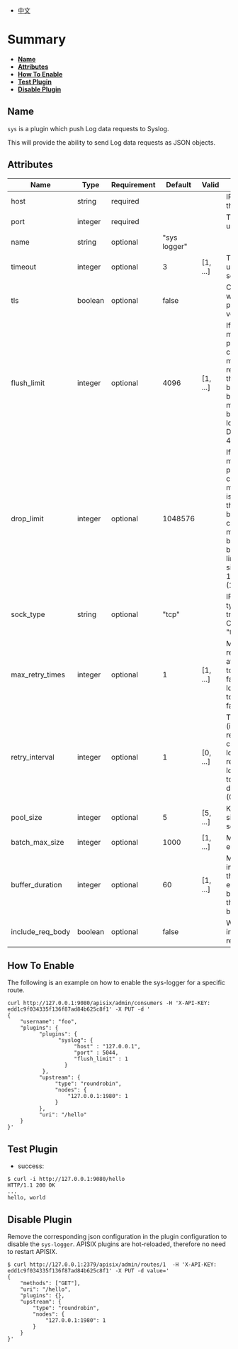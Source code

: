 <!--
#
# Licensed to the Apache Software Foundation (ASF) under one or more
# contributor license agreements.  See the NOTICE file distributed with
# this work for additional information regarding copyright ownership.
# The ASF licenses this file to You under the Apache License, Version 2.0
# (the "License"); you may not use this file except in compliance with
# the License.  You may obtain a copy of the License at
#
#     http://www.apache.org/licenses/LICENSE-2.0
#
# Unless required by applicable law or agreed to in writing, software
# distributed under the License is distributed on an "AS IS" BASIS,
# WITHOUT WARRANTIES OR CONDITIONS OF ANY KIND, either express or implied.
# See the License for the specific language governing permissions and
# limitations under the License.
#
-->

- [中文](../zh-cn/plugins/syslog.md)

# Summary
- [**Name**](#name)
- [**Attributes**](#attributes)
- [**How To Enable**](#how-to-enable)
- [**Test Plugin**](#test-plugin)
- [**Disable Plugin**](#disable-plugin)


## Name

`sys` is a plugin which push Log data requests to Syslog.

This will provide the ability to send Log data requests as JSON objects.

## Attributes

| Name             | Type    | Requirement | Default      | Valid    | Description                                                                                                                                                                                          |
| ---------------- | ------- | ----------- | ------------ | -------- | ---------------------------------------------------------------------------------------------------------------------------------------------------------------------------------------------------- |
| host             | string  | required    |              |          | IP address or the Hostname.                                                                                                                                                                          |
| port             | integer | required    |              |          | Target upstream port.                                                                                                                                                                                |
| name             | string  | optional    | "sys logger" |          |                                                                                                                                                                                                      |
| timeout          | integer | optional    | 3            | [1, ...] | Timeout for the upstream to send data.                                                                                                                                                               |
| tls              | boolean | optional    | false        |          | Control whether to perform SSL verification                                                                                                                                                          |
| flush_limit      | integer | optional    | 4096         | [1, ...] | If the buffered messages' size plus the current message size reaches (>=) this limit (in bytes), the buffered log messages will be written to log server. Default to 4096 (4KB).                     |
| drop_limit       | integer | optional    | 1048576      |          | If the buffered messages' size plus the current message size is larger than this limit (in bytes), the current log message will be dropped because of limited buffer size. Default to 1048576 (1MB). |
| sock_type        | string  | optional    | "tcp"        |          | IP protocol type to use for transport layer. Can be either "tcp" or "udp".                                                                                                                           |
| max_retry_times  | integer | optional    | 1            | [1, ...] | Max number of retry times after a connect to a log server failed or send log messages to a log server failed.                                                                                        |
| retry_interval   | integer | optional    | 1            | [0, ...] | The time delay (in ms) before retry to connect to a log server or retry to send log messages to a log server, default to 100 (0.1s).                                                                 |
| pool_size        | integer | optional    | 5            | [5, ...] | Keepalive pool size used by sock:keepalive.                                                                                                                                                          |
| batch_max_size   | integer | optional    | 1000         | [1, ...] | Max size of each batch                                                                                                                                                                               |
| buffer_duration  | integer | optional    | 60           | [1, ...] | Maximum age in seconds of the oldest entry in a batch before the batch must be processed                                                                                                             |
| include_req_body | boolean | optional    | false        |          | Whether to include the request body                                                                                                                                                                  |

## How To Enable

The following is an example on how to enable the sys-logger for a specific route.

```shell
curl http://127.0.0.1:9080/apisix/admin/consumers -H 'X-API-KEY: edd1c9f034335f136f87ad84b625c8f1' -X PUT -d '
{
    "username": "foo",
    "plugins": {
          "plugins": {
                "syslog": {
                     "host" : "127.0.0.1",
                     "port" : 5044,
                     "flush_limit" : 1
                  }
           },
          "upstream": {
               "type": "roundrobin",
               "nodes": {
                   "127.0.0.1:1980": 1
               }
          },
          "uri": "/hello"
    }
}'
```

## Test Plugin

* success:

```shell
$ curl -i http://127.0.0.1:9080/hello
HTTP/1.1 200 OK
...
hello, world
```

## Disable Plugin

Remove the corresponding json configuration in the plugin configuration to disable the `sys-logger`.
APISIX plugins are hot-reloaded, therefore no need to restart APISIX.

```shell
$ curl http://127.0.0.1:2379/apisix/admin/routes/1  -H 'X-API-KEY: edd1c9f034335f136f87ad84b625c8f1' -X PUT -d value='
{
    "methods": ["GET"],
    "uri": "/hello",
    "plugins": {},
    "upstream": {
        "type": "roundrobin",
        "nodes": {
            "127.0.0.1:1980": 1
        }
    }
}'
```
